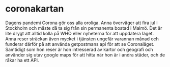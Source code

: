 # coronakartan
Dagens pandemi Corona gör oss alla oroliga. Anna överväger att fira jul i Stockholm och måste då ta sig från sin permanenta bostad i Malmö. Det är lite drygt att alltid kolla på WHO eller nyheterna för att uppdatera läget. Anna reser sträckan även mycket i tjänsten ungefär varannan månad och funderar därför på att använda getpostmans api för att se Coronaläget. Samtidigt som hon reser är hon intresserad av kartor och geografi och använder sig utav google maps för att hitta när hon är i andra städer, och de råkar ha ett API. 

